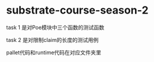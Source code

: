 # substrate-course-season-2

task 1 是对Poe模块中三个函数的测试函数

task 2 是对限制claim的长度的测试用例

pallet代码和runtime代码在对应文件夹里
